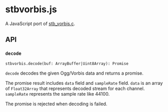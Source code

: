 # stbvorbis.js

A JavaScript port of [stb_vorbis.c](https://github.com/nothings/stb).

## API

### `decode`

```
stbvorbis.decode(buf: ArrayBuffer|Uint8Array): Promise
```

`decode` decodes the given Ogg/Vorbis data and returns a promise.

The promise result includes `data` field and `sampleRate` field. `data` is an array of `Float32Array` that represents decoded stream for each channel. `sampleRate` represents the sample rate like 44100.

The promise is rejected when decoding is failed.
